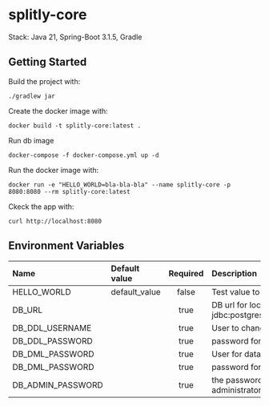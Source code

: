 # splitly-core

Stack: Java 21, Spring-Boot 3.1.5, Gradle

## Getting Started

Build the project with:

```shell
./gradlew jar
```

Create the docker image with:

```shell
docker build -t splitly-core:latest .
```
Run db image

```shell
docker-compose -f docker-compose.yml up -d
```

Run the docker image with:

```shell
docker run -e "HELLO_WORLD=bla-bla-bla" --name splitly-core -p 8080:8080 --rm splitly-core:latest
```

Ckeck the app with:

```shell
curl http://localhost:8080
```

## Environment Variables

| Name              | Default value | Required | Description                                                             |
|:------------------|:--------------|:--------:|:------------------------------------------------------------------------|
| HELLO_WORLD       | default_value |  false   | Test value to check if env vars works                                   |
| DB_URL            |               |   true   | DB url for localhost jdbc:postgresql://localhost:5432/splitly_db        |
| DB_DDL_USERNAME   |               |   true   | User to change the database structure                                   |
| DB_DDL_PASSWORD   |               |   true   | password for  "DB_DDL_USERNAME"                                         |
| DB_DML_PASSWORD   |               |   true   | User for data manipulation                                              |
| DB_DML_PASSWORD   |               |   true   | password for  "DB_DML_PASSWORD"                                         |
| DB_ADMIN_PASSWORD |               |   true   | the password for the database administrator is the default user "admin" |


